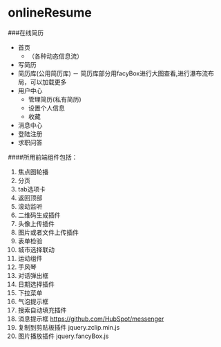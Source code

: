 onlineResume
============

###在线简历

- 首页
    - （各种动态信息流）
- 写简历
- 简历库(公用简历库)
    － 简历库部分用facyBox进行大图查看,进行瀑布流布局，可以加载更多
- 用户中心
    - 管理简历(私有简历)
    - 设置个人信息
    - 收藏
- 消息中心
- 登陆注册
- 求职问答

####所用前端组件包括：
1. 焦点图轮播
2. 分页
3. tab选项卡
4. 返回顶部
5. 滚动监听
6. 二维码生成插件
7. 头像上传插件
8. 图片或者文件上传插件
9. 表单检验
10. 城市选择联动
11. 运动组件
12. 手风琴
13. 对话弹出框
14. 日期选择插件
15. 下拉菜单
16. 气泡提示框
17. 搜索自动填充插件
18. 消息提示框      https://github.com/HubSpot/messenger
19. 复制到剪贴板插件 jquery.zclip.min.js
20. 图片播放插件    jquery.fancyBox.js
